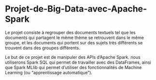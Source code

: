 # Projet-de-Big-Data-avec-Apache-Spark

Le projet consiste à regrouper des documents textuels tel que les
documents qui partagent le même thème se retrouvent dans le même groupe, et les documents qui
portent sur des sujets très différents se trouvent dans des groupes différents.

Le but de ce projet est de manipuler des APIs d’Apache Spark. nous utiliserons Spark SQL qui permet de travailler avec des DataFrames, ainsi que Spark MLlib qui permet d’utiliser des fonctionnalités de Machine Learning (ou “apprentissage automatique”).
